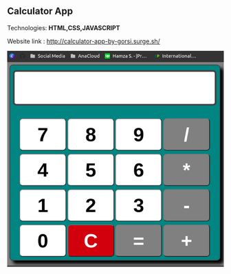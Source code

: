 Calculator App
-
Technologies:
__HTML,CSS,JAVASCRIPT__


Website link : http://calculator-app-by-gorsi.surge.sh/



![picture](sc.png)
